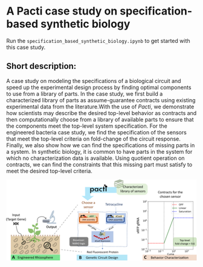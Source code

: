 # A Pacti case study on specification-based synthetic biology 

Run the `specification_based_synthetic_biology.ipynb` to get started with this case study.

## Short description:

A case study on modeling the specifications of a biological circuit and speed up the experimental design process by finding optimal components to use from a library of parts. In the case study, we first build a characterized library of parts as assume-guarantee contracts using existing experimental data from the literature.With the use of _Pacti_, we demonstrate how scientists may describe the desired top-level behavior as contracts and then computationally choose from a library of available parts to ensure that the components meet the top-level system specification. For the engineered bacteria case study, we find the specification of the sensors that meet the top-level criteria on fold-change of the circuit response. Finally, we also show how we can find the specifications of missing parts in a system. In synthetic biology, it is common to have parts in the system for which no characterization data is available. Using quotient operation on contracts, we can find the constraints that this missing part must satisfy to meet the desired top-level criteria.

<img src="https://github.com/pacti-org/media/blob/main/case_studies/biocircuit_specifications/main_figure.png?raw=true" alt= "Biocircuit Specifications Case Study Overview" width="700"/>

